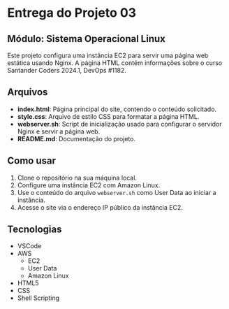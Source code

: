 # Entrega do Projeto 03

## Módulo: Sistema Operacional Linux

Este projeto configura uma instância EC2 para servir uma página web estática usando Nginx. A página HTML contém informações sobre o curso Santander Coders 2024.1, DevOps #1182.

## Arquivos

- **index.html**: Página principal do site, contendo o conteúdo solicitado.
- **style.css**: Arquivo de estilo CSS para formatar a página HTML.
- **webserver.sh**: Script de inicialização usado para configurar o servidor Nginx e servir a página web.
- **README.md**: Documentação do projeto.

## Como usar

1. Clone o repositório na sua máquina local.
2. Configure uma instância EC2 com Amazon Linux.
3. Use o conteúdo do arquivo `webserver.sh` como User Data ao iniciar a instância.
4. Acesse o site via o endereço IP público da instância EC2.

## Tecnologias 

* VSCode
* AWS
  - EC2
  - User Data
  - Amazon Linux
*  HTML5
*  CSS
*  Shell Scripting
  
   
